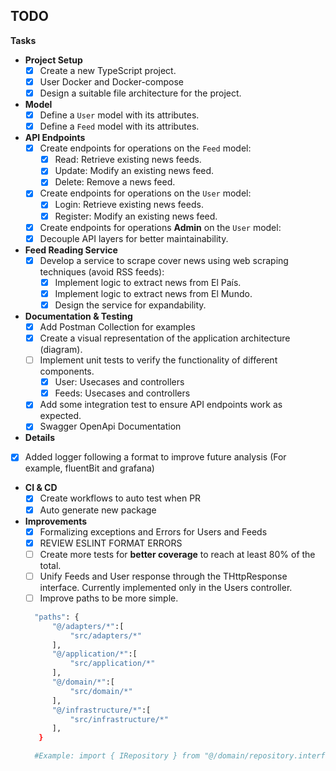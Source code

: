 ## TODO

**Tasks**

* **Project Setup**
    * [x] Create a new TypeScript project.
    * [x] User Docker and Docker-compose 
    * [x] Design a suitable file architecture for the project.
* **Model**
    * [x] Define a `User` model with its attributes.
    * [x] Define a `Feed` model with its attributes.
* **API Endpoints**
    * [x] Create endpoints for operations on the `Feed` model:
        * [x] Read: Retrieve existing news feeds.
        * [x] Update: Modify an existing news feed.
        * [x] Delete: Remove a news feed.
    * [x] Create endpoints for operations on the `User` model:
        * [x] Login: Retrieve existing news feeds.
        * [x] Register: Modify an existing news feed.
    * [x] Create endpoints for operations **Admin** on the `User` model:
    * [x] Decouple API layers for better maintainability.
* **Feed Reading Service**
    * [x] Develop a service to scrape cover news using web scraping techniques (avoid RSS feeds):
        * [x] Implement logic to extract news from El País.
        * [x] Implement logic to extract news from El Mundo.
        * [x] Design the service for expandability.
* **Documentation & Testing**
    * [x] Add Postman Collection for examples
    * [x] Create a visual representation of the application architecture (diagram).
    * [ ] Implement unit tests to verify the functionality of different components.
        * [x] User: Usecases and controllers 
        * [x] Feeds: Usecases and controllers
    * [x] Add some integration test to ensure API endpoints work as expected.  
    * [x] Swagger OpenApi Documentation
* **Details**
* [x] Added logger following a format to improve future analysis (For example, fluentBit and grafana)
* **CI & CD**
    * [x] Create workflows to auto test when PR
    * [x] Auto generate new package

* **Improvements**
    * [x] Formalizing exceptions and Errors for Users and Feeds
    * [x] REVIEW ESLINT FORMAT ERRORS
    * [ ] Create more tests for **better coverage** to reach at least 80% of the total.
    * [ ] Unify Feeds and User response through the THttpResponse interface. Currently implemented only in the Users controller.
    * [ ] Improve paths to be more simple.
  
  ```bash
    "paths": {
        "@/adapters/*":[
            "src/adapters/*"
        ],
        "@/application/*":[
            "src/application/*"
        ],
        "@/domain/*":[
            "src/domain/*"
        ],
        "@/infrastructure/*":[
            "src/infrastructure/*"
        ],
     }

    #Example: import { IRepository } from "@/domain/repository.interface";
  ```
